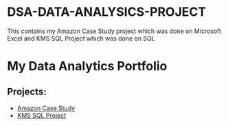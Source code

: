 # DSA-DATA-ANALYSICS-PROJECT
This contains my Amazon Case Study project which was done on Microsoft Excel and KMS SQL Project which was done on SQL

# My Data Analytics Portfolio

## Projects:
- [Amazon Case Study](Excel-Projects/SHITTU_BALIKIS_AMAZON_CASE_STUDY_PROJECT.xlsx)
- [KMS SQL Project](SQL-Projects/SQLQuery2.sql)
